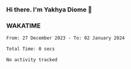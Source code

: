 ### Hi there. I'm Yakhya Diome 👋

### WAKATIME
<!--START_SECTION:waka-->

```txt
From: 27 December 2023 - To: 02 January 2024

Total Time: 0 secs

No activity tracked
```

<!--END_SECTION:waka-->
